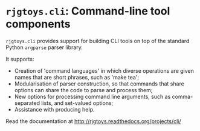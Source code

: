 # `rjgtoys.cli`: Command-line tool components

`rjgtoys.cli` provides support for building CLI tools on top of the
standard Python `argparse` parser library.

It supports:

- Creation of 'command languages' in which diverse operations are given names
  that are short phrases, such as 'make tea';
- Modularisation of parser construction, so that commands that share options
  can share the code to parse and process them;
- New options for processing command line arguments, such as comma-separated lists,
  and set-valued options;
- Assistance with producing help.

Read the documentation at http://rjgtoys.readthedocs.org/projects/cli/
